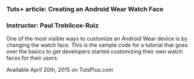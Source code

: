 ### Tuts+ article: Creating an Android Wear Watch Face

### Instructor: Paul Trebilcox-Ruiz

One of the most visible ways to customize an Android Wear device is by changing the watch face. This is the sample code for a tutorial that goes over the basics to get developers started customizing their own watch faces for their users.

Available April 20th, 2015 on TutsPlus.com
